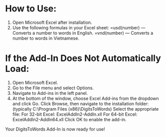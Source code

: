 # How to Use:

1. Open Microsoft Excel after installation.
2. Use the following formulas in your Excel sheet:
    =usd(number) — Converts a number to words in English.
    =vnd(number) — Converts a number to words in Vietnamese.

# If the Add-In Does Not Automatically Load:
1. Open Microsoft Excel.
2. Go to the File menu and select Options.
3. Navigate to Add-ins in the left panel.
4. At the bottom of the window, choose Excel Add-ins from the dropdown and click Go.
Click Browse, then navigate to the installation folder:
(typically C:\Program Files (x86)\DigitsToWords)
Select the appropriate file:
    For 32-bit Excel: ExcelAddIn2-AddIn.xll
    For 64-bit Excel: ExcelAddIn2-AddIn64.xll
Click OK to enable the add-in.

Your DigitsToWords Add-In is now ready for use!
